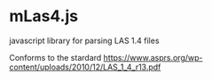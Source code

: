 # mLas4.js
javascript library for parsing LAS 1.4 files

Conforms to the stardard
https://www.asprs.org/wp-content/uploads/2010/12/LAS_1_4_r13.pdf
